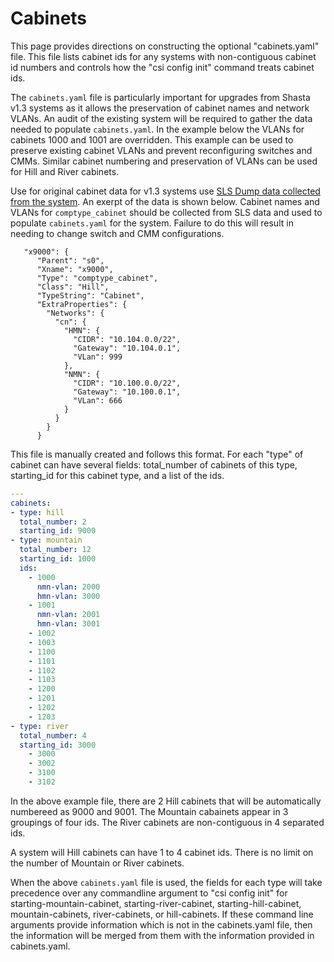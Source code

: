 # Cabinets

This page provides directions on constructing the optional "cabinets.yaml" file. This file lists cabinet ids for any systems with non-contiguous cabinet id numbers and controls how the "csi config init" command treats cabinet ids. 

The `cabinets.yaml` file is particularly important for upgrades from Shasta v1.3 systems as it allows the preservation of cabinet names and network VLANs.  An audit of the existing system will be required to gather the data needed to populate `cabinets.yaml`. In the example below the VLANs for cabinets 1000 and 1001 are overridden.  This example can be used to preserve existing cabinet VLANs and prevent reconfiguring switches and CMMs.  Similar cabinet numbering and preservation of VLANs can be used for Hill and River cabinets.

Use for original cabinet data for v1.3 systems use [SLS Dump data collected from the system](068-HARVEST-13-CONFIG.md). An exerpt of the data is shown below.  Cabinet names and VLANs for `comptype_cabinet` should be collected from SLS data and used to populate `cabinets.yaml` for the system.  Failure to do this will result in needing to change switch and CMM configurations.

```
   "x9000": {
      "Parent": "s0",
      "Xname": "x9000",
      "Type": "comptype_cabinet",
      "Class": "Hill",
      "TypeString": "Cabinet",
      "ExtraProperties": {
        "Networks": {
          "cn": {
            "HMN": {
              "CIDR": "10.104.0.0/22",
              "Gateway": "10.104.0.1",
              "VLan": 999
            },
            "NMN": {
              "CIDR": "10.100.0.0/22",
              "Gateway": "10.100.0.1",
              "VLan": 666
            }
          }
        }
      }
```

This file is manually created and follows this format. For each "type" of cabinet can have several fields: total_number of cabinets of this type, starting_id for this cabinet type, and a list of the ids.

```yaml
---
cabinets:
- type: hill
  total_number: 2
  starting_id: 9000
- type: mountain
  total_number: 12
  starting_id: 1000
  ids:
    - 1000
      nmn-vlan: 2000
      hmn-vlan: 3000
    - 1001
      nmn-vlan: 2001
      hmn-vlan: 3001
    - 1002
    - 1003
    - 1100
    - 1101
    - 1102
    - 1103
    - 1200
    - 1201
    - 1202
    - 1203
- type: river
  total_number: 4
  starting_id: 3000
    - 3000
    - 3002
    - 3100
    - 3102
```

In the above example file, there are 2 Hill cabinets that will be automatically numbereed as 9000 and 9001.   The Mountain cabainets appear in 3 groupings of four ids.  The River cabinets are non-contiguous in 4 separated ids.

A system will Hill cabinets can have 1 to 4 cabinet ids.  There is no limit on the number of Mountain or River cabinets.

When the above `cabinets.yaml` file is used, the fields for each type will take precedence over any commandline argument to "csi config init" for starting-mountain-cabinet, starting-river-cabinet, starting-hill-cabinet, mountain-cabinets, river-cabinets, or hill-cabinets.  If these command line arguments provide information which is not in the cabinets.yaml file, then the information will be merged from them with the information provided in cabinets.yaml.


